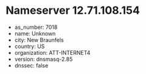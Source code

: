 # Nameserver 12.71.108.154

* as_number: 7018
* name: Unknown
* city: New Braunfels
* country: US
* organization: ATT-INTERNET4
* version: dnsmasq-2.85
* dnssec: false
